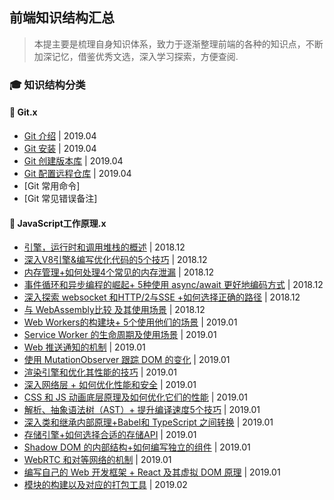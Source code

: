 ## 前端知识结构汇总

> 本提主要是梳理自身知识体系，致力于逐渐整理前端的各种的知识点，不断加深记忆，借鉴优秀文选，深入学习探索，方便查阅.

### :mortar_board: 知识结构分类

#### :closed_book: Git.x
<!-- #### :book: Git.入门 -->
* [Git 介绍](./Git/git-help-01.md) | 2019.04
* [Git 安装](./Git/git-help-02.md) | 2019.04
* [Git 创建版本库](./Git/git-help-03.md) | 2019.04
* [Git 配置远程仓库](./Git/git-help-04.md) | 2019.04
* [Git 常用命令]
* [Git 常见错误备注]


#### :book: JavaScript工作原理.x
* [引擎，运行时和调用堆栈的概述](https://segmentfault.com/a/1190000017352941) | 2018.12
* [深入V8引擎&编写优化代码的5个技巧](https://segmentfault.com/a/1190000017369465) | 2018.12
* [内存管理+如何处理4个常见的内存泄漏](https://segmentfault.com/a/1190000017392370) | 2018.12
* [事件循环和异步编程的崛起+ 5种使用 async/await 更好地编码方式](https://segmentfault.com/a/1190000017419328) | 2018.12
* [深入探索 websocket 和HTTP/2与SSE +如何选择正确的路径](https://segmentfault.com/a/1190000017448270) | 2018.12
* [与 WebAssembly比较 及其使用场景](https://segmentfault.com/a/1190000017485968) | 2018.12
* [Web Workers的构建块+ 5个使用他们的场景](https://segmentfault.com/a/1190000017578650) | 2019.01
* [Service Worker 的生命周期及使用场景](https://segmentfault.com/a/1190000017749922) | 2019.01
* [Web 推送通知的机制](https://segmentfault.com/a/1190000017794020?_ea=6014340#articleHeader0) | 2019.01
* [使用 MutationObserver 跟踪 DOM 的变化](https://segmentfault.com/a/1190000017832686) | 2019.01
* [渲染引擎和优化其性能的技巧](https://segmentfault.com/a/1190000017872125#articleHeader0) | 2019.01
* [深入网络层 + 如何优化性能和安全](https://segmentfault.com/a/1190000017903157) | 2019.01
* [CSS 和 JS 动画底层原理及如何优化它们的性能](https://segmentfault.com/a/1190000017927665) | 2019.01
* [解析、抽象语法树（AST）+ 提升编译速度5个技巧](https://segmentfault.com/a/1190000017961297) | 2019.01
* [深入类和继承内部原理+Babel和 TypeScript 之间转换](https://segmentfault.com/a/1190000017992671) | 2019.01
* [存储引擎+如何选择合适的存储API](https://segmentfault.com/a/1190000018020391) | 2019.01
* [Shadow DOM 的内部结构+如何编写独立的组件](https://segmentfault.com/a/1190000018033709) | 2019.01
* [WebRTC 和对等网络的机制](https://segmentfault.com/a/1190000018046292) | 2019.01
* [编写自己的 Web 开发框架 + React 及其虚拟 DOM 原理](https://segmentfault.com/a/1190000018059329) | 2019.01
* [模块的构建以及对应的打包工具](https://segmentfault.com/a/1190000018140746#articleHeader0) | 2019.02
